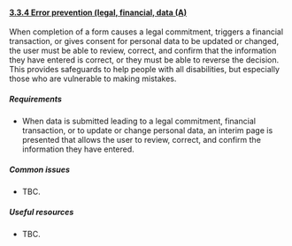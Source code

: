 #### [3.3.4 Error prevention (legal, financial, data (A)](https://www.w3.org/TR/UNDERSTANDING-WCAG20/minimize-error-reversible.html)

When completion of a form causes a legal commitment, triggers a financial transaction, or gives consent for personal data to be updated or changed, the user must be able to review, correct, and confirm that the information they have entered is correct, or they must be able to reverse the decision. This provides safeguards to help people with all disabilities, but especially those who are vulnerable to making mistakes.

##### Requirements

*   When data is submitted leading to a legal commitment, financial transaction, or to update or change personal data, an interim page is presented that allows the user to review, correct, and confirm the information they have entered.

##### Common issues

*   TBC.

##### Useful resources

*   TBC.
